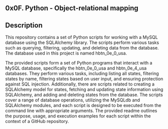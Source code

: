 ## 0x0F. Python - Object-relational mapping

## Description
This repository contains a set of Python scripts for working with a MySQL database using the SQLAlchemy library. The scripts perform various tasks such as querying, filtering, updating, and deleting data from the database. The database used in this project is named hbtn_0e_0_usa.

The provided scripts form a set of Python programs that interact with a MySQL database, specifically the hbtn_0e_0_usa and hbtn_0e_4_usa databases. They perform various tasks, including listing all states, filtering states by name, filtering states based on user input, and ensuring protection against SQL injection. Additionally, there are scripts related to creating a SQLAlchemy model for states, fetching and updating state information using SQLAlchemy, and adding and deleting states from the database. The scripts cover a range of database operations, utilizing the MySQLdb and SQLAlchemy modules, and each script is designed to be executed from the command line with appropriate arguments. The provided readme outlines the purpose, usage, and execution examples for each script within the context of a GitHub repository.
